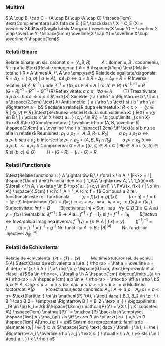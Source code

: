 ### Multimi
$(A \cup B) \cap C = (A \cap B) \cup (A \cap C) \hspace{1cm} \text{Complementara lui X fata de E: } E \ \backslash \ X = C_E (X) = \overline X$
$\text{Legile lui de Morgan: } \overline{X \cup Y} = \overline X \cap \overline Y, \hspace{5mm} \overline{X \cap Y} = \overline X \cup \overline Y \hspace{1cm}$

### Relatii Binare
$\text{Relatie binara: un sis. ordonat } \rho = (A, B, R) \hspace{1cm} A: \text{domeniu}, B: \text{codomeniu}, R: \text{grafic}$
$\text{Relatie omogena: } A = B \hspace{5.1cm} \text{Relatie totala: } R = A \times A, \ \ A \ne \emptyset$
$\text{Relatie de egalitate/diagonala: } R = \Delta_A = \{(a,a) \ | \ a \in A\}, \ \ a \Delta_A b \iff a = b$
$R \circ \Delta_A = \Delta_B \circ R = R$
$\text{Inversa relatiei: } (B,A,R^{-1}), \text{unde } R^{-1}=\{(b,a) \in B \times A \ | \ (a,b) \in R\}$
$(R^{-1})^{-1} = R \hspace{1cm} (G \circ R)^{-1} = R^{-1} \circ G^{-1}$
$\text{(R) Reflexivitate: } a \ \rho \ a, \ \ \forall a \in A \hspace{1cm} \text{(T) Tranzitivitate: } a \ \rho \ b \text{ si } b \ \rho \ c \Rightarrow a \ \rho \ c$
$\text{(S) Simetrie: } a \ \rho \ b \Rightarrow b \ \rho \ a \hspace{2.3cm} \text{(A) Antisimetrie: } a \ \rho \ b \text{ si } b \ \rho \ a \Rightarrow a = b$
$\text{Sectiunea relatiei R dupa elementul x: } R<x> = \{y \in B \ | \ (x,y) \in R\}$
$\text{Sectiunea relatiei R dupa submultimea X: } R(X) = \{y \in B \ | \ \exists x \in X \text{ a.i. } (x,y) \in R\} = \bigcup\limits _{x \in X} R<x>$
$\text{Complementara: } \overline \rho = (A, B, \overline R) \hspace{2.4cm} a \ \overline \rho \ b \hspace{1.2cm} \iff  \text{a si b nu se afla in relatie}$
$\text{Reuniunea: } \rho_1 \cup \rho_2 = (A, B, R_1 \cup R_2) \hspace{1cm} a \ \rho_1 \cup \rho_2 \ b \iff a \ \rho_1 \ b \text{ sau } a \ \rho_2 \ b$
$\text{Intersectia: } \rho_1 \cap \rho_2 = (A,B,R_1 \cap R_2) \hspace{1cm} a \ \rho_1 \cap \rho_2 \ b \iff a \ \rho_1 \ b \ \ \text{ si } \ a \ \rho_2 \ b$
$\text{Compunerea: } G \circ R = \{(a,c) \in A \times C \ | \ \exists b \in B \text{ a.i. } (a,b) \in R \text{ si } (b,c) \in G\} \hspace{1cm} H \circ (G \circ R) = (H \circ G) \circ R$

### Relatii Functionale
$\text{Relatie functionala: } A \rightarrow B,\ \ \forall x \in A, \ |F<x> = 1| \hspace{1.5cm} \text{Functia identica: } 1_A:A \rightarrow A, \ \ 1_A(x)=x$
$\forall x \in A, \ \exists y \in B \text{ a.i. } (x,y) \in F, \ \ F=\{(x, f(x)) \ | \ x \in A\} \hspace{4.5cm} f \circ 1_A = 1_A \circ f = f$
$\text{Compusa a 2 rel. functionale este rel. functionala.} \hspace{1cm} (g \circ f)(x) = g(f(x)) \hspace{1cm} (h \circ g) \circ f = h \circ (g \circ f)$
$\text{Injectivitate: } f(x_1) = f(x_2) \Rightarrow x_1 = x_2 \ \ \text{ sau } \ \ x_1 \ne x_2 \Rightarrow f(x_1) \ne f(x_2)$
$\text{Surjectivitate: } Imf = B \hspace{1cm} \text{Bijectivitate: Inj + Surj} \ \ \text{ sau } \ \ \forall y \in B \ \exists ! \ x \in A \text{ a.i } y = f(x)$
$\text{Inversabila: } \exists f^{-1}:B \rightarrow A \text{ a.i. } f^{-1} \circ f = 1_A \text{ si } f \circ f^{-1} = 1_B \hspace{1cm} Bijectiva \iff Inversabila$
$\text{Imaginea inversa: } f^{-1}(y) = \{x \in A \ | \ f(x) = y\} \hspace{1cm} (f^{-1})^{-1} = f \hspace{1cm} (g \circ f)^{-1} = f^{-1} \circ g^{-1}$
$\text{Nr. functiilor } A \rightarrow B: |B|^{|A|} \hspace{1cm} \text{Nr. functiilor injective: } A ^{|A|} _{|B|}$

### Relatii de Echivalenta
$\text{Relatie de echivalenta: } (R)+(T)+(S) \hspace{1cm} \text{Multimea tuturor rel. de echiv.: } E(A)$
$\text{Clasa de echivalenta a lui a: } \rho<a> = \hat a = \overline a = \tilde{a} = \{x \in A \ | \ a \ rho \ x \} \hspace{0.5cm} \text{Reprezentant al clasei: a}$
$a \in \rho<a>, \ \forall a \in A \hspace{1cm} \bigcup\limits _{a \in A} \rho<a> = A \hspace{1cm} a,b \in A, \ \rho<a> = \rho<b> \iff a \ \rho \ b$
$a,b \in A, \ sau \rho<a> = \rho<b> \ \text{ sau } \ \rho<a> \cap \rho<b> = \emptyset$
$\text{Multimea factor/cat: } A|\rho \hspace{1cm} \text{Proiectia/surjectia canonica: } A_{\rho}:A \rightarrow a|\rho, \ \ \ A_{\rho}(a) = \rho<a>$
$\text{Partitie: } \pi \in \mathcal{P}''(A), \ \text{ daca } B_1, B_2 \in \pi, \ \ B_1 \cap B_2 = \emptyset \Rightarrow B_1 = B_2 \ \text{ si } \ \bigcup\limits _{B \in \pi} B_i = A$
$\hspace{1.8cm} \mathcal{P}(A) = \{X \ | \ X \subseteq A\} \hspace{1cm} \mathcal{P}'' = \mathcal{P} \backslash \emptyset \hspace{1cm} a \ \rho_{\pi} \ b \iff \exists B \in \pi \text{ a.i. } a,b \in B \hspace{1cm} A|\rho_{\pi} = \pi$
$\text{Sistem de reprezentanti: familia de elemente } \{a_i \ | \ i \in I\} \subseteq A,$
$\hspace{5cm} \text{ daca } \forall i,j \in I, \ i \ne j \Rightarrow a_i \ \overline \rho \ a_j \ \text{ si } \ \forall x \in A, \ \exists i \in I \text{ a.i. } \ x \ \rho \ a$
